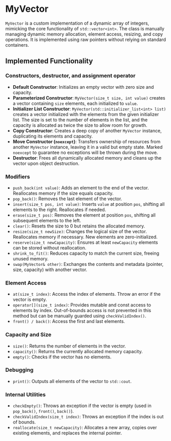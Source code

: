 # MyVector

`MyVector` is a custom implementation of a dynamic array of integers, mimicking the core functionality of `std::vector<int>`. The class is manually managing dynamic memory allocation, element access, resizing, and copy operations. It is implemented using raw pointers without relying on standard containers.

## Implemented Functionality

### Constructors, destructor, and assignment operator

- **Default Constructor**: Initializes an empty vector with zero size and capacity.
- **Parameterized Constructor**: `MyVector(size_t size, int value)` creates a vector containing `size` elements, each initialized to `value`.
- **Initializer List Constructor**: `MyVector(std::initializer_list<int> list)` creates a vector initialized with the elements from the given initializer list. The size is set to the number of elements in the list, and the capacity is allocated as twice the size to allow room for growth.
- **Copy Constructor**: Creates a deep copy of another `MyVector` instance, duplicating its elements and capacity.
- **Move Constructor (`noexcept`)**: Transfers ownership of resources from another `MyVector` instance, leaving it in a valid but empty state. Marked `noexcept` to guarantee no exceptions will be thrown during the move.
- **Destructor**: Frees all dynamically allocated memory and cleans up the vector upon object destruction.

### Modifiers

- `push_back(int value)`: Adds an element to the end of the vector. Reallocates memory if the size equals capacity.
- `pop_back()`: Removes the last element of the vector.
- `insert(size_t pos, int value)`: Inserts `value` at position `pos`, shifting all elements to the right. Reallocates if needed.
- `erase(size_t pos)`: Removes the element at position `pos`, shifting all subsequent elements to the left.
- `clear()`: Resets the size to 0 but retains the allocated memory.
- `resize(size_t newSize)`: Changes the logical size of the vector. Reallocates memory if necessary. New elements are zero-initialized.
- `reserve(size_t newCapacity)`: Ensures at least `newCapacity` elements can be stored without reallocation.
- `shrink_to_fit()`: Reduces capacity to match the current size, freeing unused memory.
- `swap(MyVector& other)`: Exchanges the contents and metadata (pointer, size, capacity) with another vector.

### Element Access

- `at(size_t index)`: Access the index of elements. Throw an error if the vector is empty.
- `operator[](size_t index)`: Provides mutable and const access to elements by index. Out-of-bounds access is not prevented in this method but can be manually guarded using `checkValidIndex()`.
- `front() / back()`: Access the first and last elements. 

### Capacity and Size

- `size()`: Returns the number of elements in the vector.
- `capacity()`: Returns the currently allocated memory capacity.
- `empty()`: Checks if the vector has no elements.

### Debugging

- `print()`: Outputs all elements of the vector to `std::cout`.

### Internal Utilities

- `checkEmpty()`: Throws an exception if the vector is empty (used in `pop_back()`, `front()`, `back()`).
- `checkValidIndex(size_t index)`: Throws an exception if the index is out of bounds.
- `reallocate(size_t newCapacity)`: Allocates a new array, copies over existing elements, and replaces the internal pointer.

